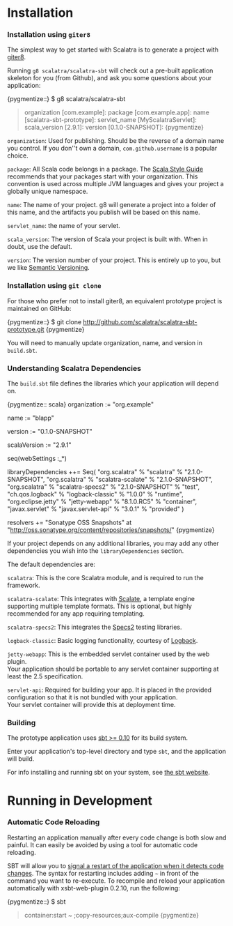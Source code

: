 Installation
============

### Installation using `giter8`

The simplest way to get started with Scalatra is to generate a project with
[giter8](http://github.com/n8han/giter8).

Running `g8 scalatra/scalatra-sbt` will check out a pre-built application 
skeleton for you (from Github), and ask you some questions about your 
application:

{pygmentize::}
$ g8 scalatra/scalatra-sbt
> organization [com.example]: 
> package [com.example.app]: 
> name [scalatra-sbt-prototype]: 
> servlet_name [MyScalatraServlet]: 
> scala_version [2.9.1]: 
> version [0.1.0-SNAPSHOT]: 
{pygmentize}

`organization`: Used for publishing.  Should be the reverse of a domain 
name you control.  If you don''t own a domain, `com.github.username` is a
popular choice.  

`package`: All Scala code belongs in a package.  The [Scala Style
Guide](http://docs.scala-lang.org/style/naming-conventions.html#packages)
recommends that your packages start with your organization.  This convention is
used across multiple JVM languages and gives your project a globally unique
namespace.

`name`: The name of your project.  g8 will generate a project into a
folder of this name, and the artifacts you publish will be based on this name.

`servlet_name`: the name of your servlet.

`scala_version`: The version of Scala your project is built with.  When in
doubt, use the default.

`version`: The version number of your project.  This is entirely up to you,
but we like [Semantic Versioning](http://semver.org/).

### Installation using `git clone`

For those who prefer not to install giter8, an equivalent prototype project is
maintained on GitHub:

{pygmentize::}
$ git clone http://github.com/scalatra/scalatra-sbt-prototype.git
{pygmentize}

You will need to manually update organization, name, and version in `build.sbt`.

### Understanding Scalatra Dependencies

The `build.sbt` file defines the libraries which your application will depend on.

{pygmentize:: scala}
organization := "org.example"

name := "blapp"

version := "0.1.0-SNAPSHOT"

scalaVersion := "2.9.1"

seq(webSettings :_*)

libraryDependencies ++= Seq(
  "org.scalatra" % "scalatra" % "2.1.0-SNAPSHOT",
  "org.scalatra" % "scalatra-scalate" % "2.1.0-SNAPSHOT",
  "org.scalatra" % "scalatra-specs2" % "2.1.0-SNAPSHOT" % "test",
  "ch.qos.logback" % "logback-classic" % "1.0.0" % "runtime",
  "org.eclipse.jetty" % "jetty-webapp" % "8.1.0.RC5" % "container",
  "javax.servlet" % "javax.servlet-api" % "3.0.1" % "provided"
)

resolvers += "Sonatype OSS Snapshots" at "http://oss.sonatype.org/content/repositories/snapshots/"
{pygmentize}

If your project depends on any additional libraries, you may add any other 
dependencies you wish into the `libraryDependencies` section.

The default dependencies are:

`scalatra`: This is the core Scalatra module, and is required to run the framework. 

`scalatra-scalate`: This integrates with [Scalate](http://scalate.fusesource.org), 
a template engine supporting multiple template formats.  This is optional, but 
highly recommended for any app requiring templating.

`scalatra-specs2`: This integrates the [Specs2][specs2] testing libraries. 

`logback-classic`: Basic logging functionality, courtesy of [Logback][qos-ch].

`jetty-webapp`: This is the embedded servlet container used by the web plugin.  
Your application should be portable to any servlet container supporting at least
the 2.5 specification.

`servlet-api`: Required for building your app.  It is placed in the 
provided configuration so that it is not bundled with your application.  
Your servlet container will provide this at deployment time.

[specs2]: https://github.com/etorreborre/specs2
[qos-ch]: http://logback.qos.ch/

### Building

The prototype application uses [sbt >= 0.10](http://github.com/harrah/xsbt) 
for its build system. 

Enter your application's top-level directory and type `sbt`, and the application will
build.

For info installing and running sbt on your system, see [the sbt website][sbt-site].

[sbt-site]: http://www.scala-sbt.org/

Running in Development
======================

### Automatic Code Reloading

Restarting an application manually after every code change is both slow and
painful. It can easily be avoided by using a tool for automatic code reloading.

SBT will allow you to [signal a restart of the application when it detects
code changes](https://github.com/harrah/xsbt/wiki/Triggered-Execution). The
syntax for restarting includes adding `~` in front of the command you want to
re-execute.  To recompile and reload your application automatically with
xsbt-web-plugin 0.2.10, run the following:

{pygmentize::}
$ sbt
> container:start
> ~ ;copy-resources;aux-compile
{pygmentize}

